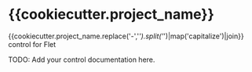 # {{cookiecutter.project_name}}
{{cookiecutter.project_name.replace('-','_').split('_')|map('capitalize')|join}} control for Flet

TODO: Add your control documentation here.
